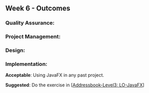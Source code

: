 <link rel="stylesheet" href="{{baseUrl}}/css/main.css">
<link rel="stylesheet" href="{{baseUrl}}/css/schedule.css">

<div class="website-content">

## Week 6 - Outcomes

<div id="main">

### Quality Assurance:

<dynamic-panel type="danger" src="outcome-junit.md" header="**`W6.1` Can use simple JUnit tests** :star:" no-close />

### Project Management:

<dynamic-panel type="danger" src="outcome-forkingWorkflow.md" header="**`W6.2` Can follow Forking Workflow** :star:" no-close />

### Design:

<dynamic-panel type="danger" src="outcome-sequenceDiagram.md" header="**`W6.3` Can interpret basic sequence diagrams** :star:" no-close />

### Implementation:

<dynamic-panel type="danger" src="outcome-polymorphism.md" header="**`W6.4` Can implement polymorphism** :star:" no-close />

<!-- ==================================================================================================== -->

<panel type="info" header="**`W6.5` Can use JavaFX to build a simple GUI** :star::star::star:" no-close>
  <include src="../../book/javaTools/javaFXBasic/full.md" />
  <panel header=":dart: Evidence" expanded>

**Acceptable**: Using JavaFX in any past project.

**Suggested**: Do the exercise in [[Addressbook-Level3: LO-JavaFX](https://github.com/nus-cs2103-AY1718S2/addressbook-level3/blob/master/doc/LearningOutcomes.md#use-java-fx-for-gui-programming-lo-javafx)]
   
<include src="submission.md" />

  </panel>
</panel>

</div>
</div>
